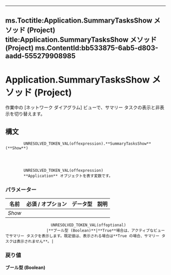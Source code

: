 

---
ms.Toctitle:Application.SummaryTasksShow メソッド (Project)
title:Application.SummaryTasksShow メソッド (Project)
ms.ContentId:bb533875-6ab5-d803-aadd-555279908985
---
# Application.SummaryTasksShow メソッド (Project)




作業中の [ネットワーク ダイアグラム] ビューで、サマリー タスクの表示と非表示を切り替えます。

## 構文

            UNRESOLVED_TOKEN_VAL(offexpression).**SummaryTasksShow**(**Show**)




            UNRESOLVED_TOKEN_VAL(offexpression)
            **Application** オブジェクトを表す変数です。

### パラメーター

|**名前**|**必須 / オプション**|**データ型**|**説明**|
|---|---|---|---|
|*Show*|
                        UNRESOLVED_TOKEN_VAL(offoptional)
                      |**ブール型 (Boolean)**|**True**場合は、アクティブなビューでサマリー タスクを表示します。既定値は、表示される場合は**True の場合、サマリー タスクは表示されません**。|



### 戻り値
**ブール型 (Boolean)**






